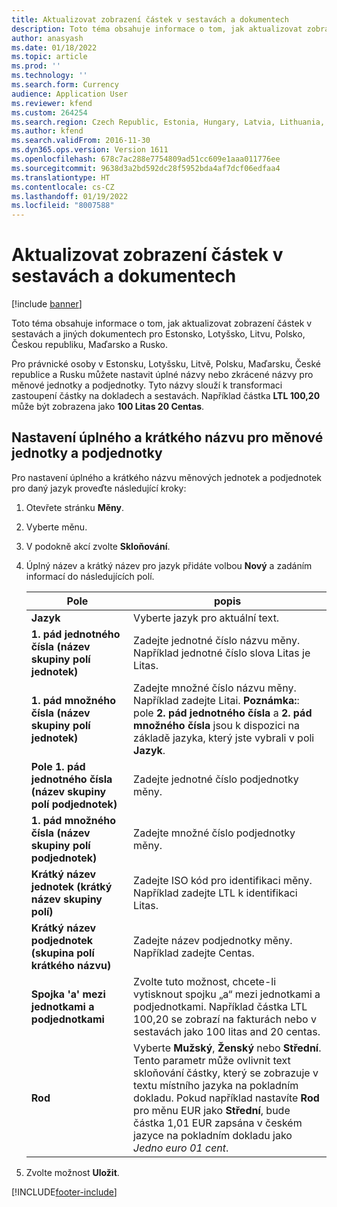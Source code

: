 ```yaml
---
title: Aktualizovat zobrazení částek v sestavách a dokumentech
description: Toto téma obsahuje informace o tom, jak aktualizovat zobrazení částek v sestavách a jiných dokumentech pro Estonsko, Lotyšsko, Litvu, Polsko, Českou republiku, Maďarsko a Rusko.
author: anasyash
ms.date: 01/18/2022
ms.topic: article
ms.prod: ''
ms.technology: ''
ms.search.form: Currency
audience: Application User
ms.reviewer: kfend
ms.custom: 264254
ms.search.region: Czech Republic, Estonia, Hungary, Latvia, Lithuania, Poland, Russia
ms.author: kfend
ms.search.validFrom: 2016-11-30
ms.dyn365.ops.version: Version 1611
ms.openlocfilehash: 678c7ac288e7754809ad51cc609e1aaa011776ee
ms.sourcegitcommit: 9638d3a2bd592dc28f5952bda4af7dcf06edfaa4
ms.translationtype: HT
ms.contentlocale: cs-CZ
ms.lasthandoff: 01/19/2022
ms.locfileid: "8007588"
---
```

# <a name="update-how-amounts-are-displayed-on-reports-and-documents"></a>Aktualizovat zobrazení částek v sestavách a dokumentech

[!include [banner](../includes/banner.md)]

Toto téma obsahuje informace o tom, jak aktualizovat zobrazení částek v sestavách a jiných dokumentech pro Estonsko, Lotyšsko, Litvu, Polsko, Českou republiku, Maďarsko a Rusko.

Pro právnické osoby v Estonsku, Lotyšsku, Litvě, Polsku, Maďarsku, České republice a Rusku můžete nastavit úplné názvy nebo zkrácené názvy pro měnové jednotky a podjednotky. Tyto názvy slouží k transformaci zastoupení částky na dokladech a sestavách. Například částka **LTL 100,20** může být zobrazena jako **100 Litas 20 Centas**.

## <a name="set-up-full-and-short-names-for-currency-units-and-subunits"></a>Nastavení úplného a krátkého názvu pro měnové jednotky a podjednotky
Pro nastavení úplného a krátkého názvu měnových jednotek a podjednotek pro daný jazyk proveďte následující kroky:

1. Otevřete stránku **Měny**.
2. Vyberte měnu.
3. V podokně akcí zvolte **Skloňování**.
4. Úplný název a krátký název pro jazyk přidáte volbou **Nový** a zadáním informací do následujících polí.

   |             Pole                                                           |                        popis                                                                                                                                                                                                                                                |
   |------------------------------------------------------------------------|------------------------------------------------------------------------------------------------------------------------------------------------------------------------------------------------------------------------------------------------------------------------|
   |                       <strong>Jazyk</strong>                        |                                                                                                               Vyberte jazyk pro aktuální text.                                                                                                                |
   |    <strong>1. pád jednotného čísla (název skupiny polí jednotek)</strong>    |                                                                                       Zadejte jednotné číslo názvu měny. Například jednotné číslo slova Litas je Litas.                                                                                       |
   |     <strong>1. pád množného čísla (název skupiny polí jednotek)</strong>     | Zadejte množné číslo názvu měny. Například zadejte Litai. <strong>Poznámka:</strong>: pole <strong>2. pád jednotného čísla</strong> a <strong>2. pád množného čísla</strong> jsou k dispozici na základě jazyka, který jste vybrali v poli <strong>Jazyk</strong>. |
   | <strong>Pole 1. pád jednotného čísla (název skupiny polí podjednotek)</strong> |                                                                                                        Zadejte jednotné číslo podjednotky měny.                                                                                                         |
   |     <strong>1. pád množného čísla (název skupiny polí podjednotek)</strong>     |                                                                                                         Zadejte množné číslo podjednotky měny.                                                                                                          |
   |    <strong>Krátký název jednotek (krátký název skupiny polí)</strong>    |                                                                                         Zadejte ISO kód pro identifikaci měny. Například zadejte LTL k identifikaci Litas.                                                                                         |
   |   <strong>Krátký název podjednotek (skupina polí krátkého názvu)</strong>    |                                                                                               Zadejte název podjednotky měny. Například zadejte Centas.                                                                                               |
   |       <strong>Spojka 'a' mezi jednotkami a podjednotkami</strong>       |                                     Zvolte tuto možnost, chcete-li vytisknout spojku „a“ mezi jednotkami a podjednotkami. Například částka LTL 100,20 se zobrazí na fakturách nebo v sestavách jako 100 litas and 20 centas.                                      |
   |       <strong>Rod</strong>       |  Vyberte **Mužský**, **Ženský** nebo **Střední**. Tento parametr může ovlivnit text skloňování částky, který se zobrazuje v textu místního jazyka na pokladním dokladu. Pokud například nastavíte **Rod** pro měnu EUR jako **Střední**, bude částka 1,01 EUR zapsána v českém jazyce na pokladním dokladu jako *Jedno euro 01 cent*.  |

5. Zvolte možnost **Uložit**.



[!INCLUDE[footer-include](../../includes/footer-banner.md)]
